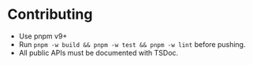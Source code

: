 # Contributing

- Use pnpm v9+
- Run `pnpm -w build && pnpm -w test && pnpm -w lint` before pushing.
- All public APIs must be documented with TSDoc.
